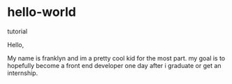 # hello-world
tutorial

Hello,

  My name is franklyn and im a pretty cool kid for the most part. my goal is to hopefully become a front end developer one day after i graduate or get an internship.
